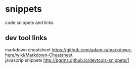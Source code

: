 snippets
========

code snippets and links

dev tool links  
--------------

markdown cheatsheet https://github.com/adam-p/markdown-here/wiki/Markdown-Cheatsheet  
javascrip snippets  http://bgrins.github.io/devtools-snippets/|

